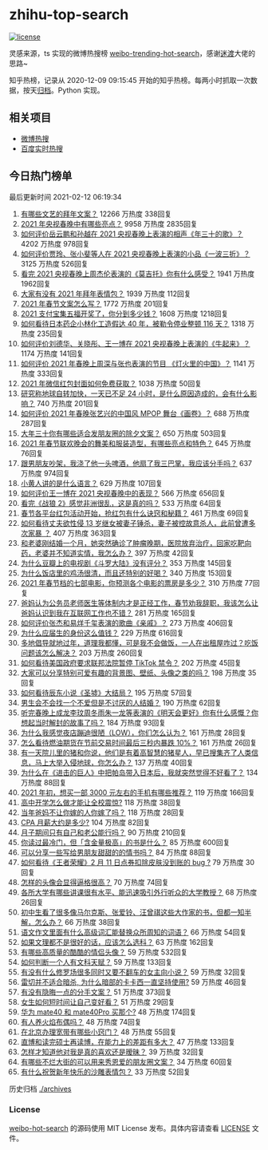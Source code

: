 # zhihu-top-search

[![license](https://img.shields.io/github/license/Arrackisarookie/zhihu-top-search)](https://github.com/Arrackisarookie/zhihu-top-search/blob/master/LICENSE)

灵感来源，ts 实现的微博热搜榜 [weibo-trending-hot-search](https://github.com/justjavac/weibo-trending-hot-search)，感谢[迷渡](https://github.com/justjavac)大佬的思路~

知乎热榜，记录从 2020-12-09 09:15:45 开始的知乎热榜。每两小时抓取一次数据，按天[归档](./archives)。Python 实现。

## 相关项目
+ [微博热搜](https://github.com/Arrackisarookie/weibo-hot-search)
+ [百度实时热搜](https://github.com/Arrackisarookie/baidu-hot-search)

## 今日热门榜单

<!-- Rank Begin -->

最后更新时间 2021-02-12 06:19:34

1. [有哪些文艺的拜年文案？](https://www.zhihu.com/question/442938241) 12266 万热度 338回复
1. [2021 年央视春晚中有哪些亮点？](https://www.zhihu.com/question/443967466) 9958 万热度 2835回复
1. [如何评价岳云鹏和孙越在 2021 央视春晚上表演的相声《年三十的歌》？](https://www.zhihu.com/question/443968904) 4202 万热度 978回复
1. [如何评价贾玲、张小斐等人在 2021 央视春晚上表演的小品《一波三折》？](https://www.zhihu.com/question/443971527) 3125 万热度 526回复
1. [看完 2021 央视春晚上周杰伦表演的《莫吉托》你有什么感受？](https://www.zhihu.com/question/444004125) 1941 万热度 1962回复
1. [大家有没有 2021 年拜年表情包？](https://www.zhihu.com/question/436758021) 1939 万热度 112回复
1. [2021 年春节文案怎么写？](https://www.zhihu.com/question/434616006) 1772 万热度 201回复
1. [2021 支付宝集五福开奖了，你分到多少钱？](https://www.zhihu.com/question/443980664) 1608 万热度 1218回复
1. [如何看待日本药企小林化工造假达 40 年，被勒令停业整顿 116 天？](https://www.zhihu.com/question/443935387) 1318 万热度 235回复
1. [如何评价刘德华、关晓彤、王一博在 2021 央视春晚上表演的《牛起来》？](https://www.zhihu.com/question/443970776) 1174 万热度 141回复
1. [如何评价 2021 年春晚上周深与张也表演的节目 《灯火里的中国》？](https://www.zhihu.com/question/443976619) 1141 万热度 333回复
1. [2021 年微信红包封面如何免费获取？](https://www.zhihu.com/question/441208207) 1038 万热度 50回复
1. [研究称地球自转加快，一天已不足 24 小时，是什么原因造成的，会有什么影响？](https://www.zhihu.com/question/443828984) 740 万热度 201回复
1. [如何评价 2021 年春晚张艺兴的中国风 MPOP 舞台《画卷》？](https://www.zhihu.com/question/443852598) 688 万热度 287回复
1. [大年三十你有哪些适合发朋友圈的除夕文案？](https://www.zhihu.com/question/441614349) 650 万热度 503回复
1. [2021 年春节联欢晚会的舞美和服装造型，有哪些亮点和特色？](https://www.zhihu.com/question/443967441) 645 万热度 76回复
1. [跟男朋友吵架，我浇了他一头啤酒，他扇了我三巴掌，我应该分手吗？](https://www.zhihu.com/question/443638273) 637 万热度 974回复
1. [小黄人讲的是什么语言？](https://www.zhihu.com/question/30830614) 629 万热度 107回复
1. [如何评价王一博在 2021 央视春晚中的表现？](https://www.zhihu.com/question/443970375) 566 万热度 656回复
1. [看完《战狼 2》感觉非洲很乱，这是真的吗？](https://www.zhihu.com/question/63368523) 533 万热度 64回复
1. [春节各平台红包活动开始，抢红包有什么诀窍和秘籍？](https://www.zhihu.com/question/443293907) 461 万热度 69回复
1. [如何看待丈夫欲性侵 13 岁继女被妻子锤杀，妻子被控故意杀人，此前曾遭多次家暴 ？](https://www.zhihu.com/question/436107280) 407 万热度 363回复
1. [和老婆刚结婚一个月，她突然确诊了肿瘤晚期，医院放弃治疗，回家吃靶向药，老婆并不知道实情，我怎么办？](https://www.zhihu.com/question/443414127) 397 万热度 42回复
1. [为什么豆瓣上的电视剧《斗罗大陆》没有评分？](https://www.zhihu.com/question/443596555) 353 万热度 145回复
1. [为什么饭店里的鸡汤很清，而且还特别的好喝？](https://www.zhihu.com/question/437783371) 340 万热度 153回复
1. [2021 年春节档的七部电影，你预测各个电影的票房是多少？](https://www.zhihu.com/question/439237440) 310 万热度 77回复
1. [爸妈认为公务员老师医生等体制内才是正经工作，春节劝我辞职，我该怎么让爸妈认识到我在互联网工作也不错？](https://www.zhihu.com/question/443810427) 281 万热度 165回复
1. [如何评价张杰和易烊千玺表演的歌曲《亲戚》？](https://www.zhihu.com/question/443980649) 273 万热度 406回复
1. [为什么应届生的身份这么值钱？](https://www.zhihu.com/question/296366864) 229 万热度 616回复
1. [多地倡导就地过年，道理我都懂，可是我不会做饭，一人在出租屋咋过？吃饭问题该怎么解决？](https://www.zhihu.com/question/438270911) 203 万热度 260回复
1. [如何看待美国政府要求联邦法院暂停 TikTok 禁令？](https://www.zhihu.com/question/443938977) 202 万热度 45回复
1. [大家可以分享特别可爱有趣的背景图、壁纸、头像之类的吗？](https://www.zhihu.com/question/442256307) 198 万热度 35回复
1. [如何看待辰东小说《圣墟》大结局？](https://www.zhihu.com/question/443876836) 195 万热度 57回复
1. [男生会不会找一个不爱但是不讨厌的人结婚？](https://www.zhihu.com/question/440976244) 190 万热度 62回复
1. [听完春晚上成龙李玟周冬雨朱一龙等表演的《明天会更好》你有什么感慨？你想起当时解封的故事了吗？](https://www.zhihu.com/question/443976527) 184 万热度 93回复
1. [为什么我感觉夜店蹦迪很陋（LOW），你们怎么认为？](https://www.zhihu.com/question/265577613) 161 万热度 28回复
1. [怎么看待燃油期货在节前交易时间最后三秒内暴跌 10%？](https://www.zhihu.com/question/443794871) 161 万热度 26回复
1. [有一天院儿里的猪和你说，他们是有着高智慧的猪星人，早已搜集齐了人类信息，马上大举入侵地球，你怎么办？](https://www.zhihu.com/question/443584192) 137 万热度 40回复
1. [为什么在《进击的巨人》中把帕岛带入日本后，我就突然觉得不好看了？](https://www.zhihu.com/question/442280742) 134 万热度 88回复
1. [2021 年初，想买一部 3000 元左右的手机有哪些推荐？](https://www.zhihu.com/question/437319390) 119 万热度 166回复
1. [高中开学怎么做才能让全校震惊?](https://www.zhihu.com/question/443563059) 118 万热度 38回复
1. [当年爸妈不让你嫁的人你嫁了吗？](https://www.zhihu.com/question/443594106) 118 万热度 28回复
1. [CPA 月薪大约是多少?](https://www.zhihu.com/question/411797031) 104 万热度 82回复
1. [月子期间只有自己和老公能行吗？](https://www.zhihu.com/question/441590859) 90 万热度 210回复
1. [你读过最冷门，但「含金量极高」的书是什么？](https://www.zhihu.com/question/438708854) 85 万热度 600回复
1. [可以分享一些写给男朋友甜甜的的情书吗？](https://www.zhihu.com/question/322998591) 84 万热度 88回复
1. [如何看待《王者荣耀》2 月 11 日点券扣除皮肤没到账的 bug ?](https://www.zhihu.com/question/443891371) 79 万热度 30回复
1. [怎样的头像会显得逼格很高？](https://www.zhihu.com/question/267112594) 70 万热度 74回复
1. [各所大学有哪些讲课很有水平、能迅速吸引外行听众的大学教授？](https://www.zhihu.com/question/438746253) 68 万热度 26回复
1. [初中生看了很多像马尔克斯、张爱铃、汪曾祺这些大作家的书，但都一知半解，怎么办？](https://www.zhihu.com/question/441428579) 66 万热度 38回复
1. [语文作文里面有什么高级词汇能替换众所周知的词语？](https://www.zhihu.com/question/318964543) 66 万热度 54回复
1. [如果文理都不是很好的话，应该怎么选科？](https://www.zhihu.com/question/439520786) 63 万热度 162回复
1. [有哪些高质量的酷酷的情侣头像？](https://www.zhihu.com/question/319491056) 59 万热度 532回复
1. [如何判断一个人有文科天赋？](https://www.zhihu.com/question/438266130) 59 万热度 133回复
1. [有没有什么修罗场很多同时又要不翻车的女主向小说？](https://www.zhihu.com/question/348722107) 59 万热度 32回复
1. [雷切并不适合暗杀, 为什么暗部的卡卡西一直坚持使用?](https://www.zhihu.com/question/438847701) 59 万热度 46回复
1. [有没有隐晦一点的分手文案？](https://www.zhihu.com/question/432396268) 51 万热度 373回复
1. [女生如何短时间让自己变好看？](https://www.zhihu.com/question/67035074) 51 万热度 29回复
1. [华为 mate40 和 mate40Pro 买那个?](https://www.zhihu.com/question/435586121) 48 万热度 174回复
1. [有人养火焰布偶吗？](https://www.zhihu.com/question/319359608) 48 万热度 74回复
1. [在北京办理宽带有哪些小窍门？](https://www.zhihu.com/question/443795553) 48 万热度 55回复
1. [直博和读完硕士再读博，在能力上的差距有多大？](https://www.zhihu.com/question/425860957) 47 万热度 133回复
1. [怎样才知道他对我是真的喜欢还是暧昧？](https://www.zhihu.com/question/443757401) 39 万热度 32回复
1. [有哪些不烂大街的可以用来秀恩爱的朋友圈文案？](https://www.zhihu.com/question/296683816) 34 万热度 60回复
1. [有什么祝贺新年快乐的沙雕表情包？](https://www.zhihu.com/question/311179637) 33 万热度 52回复
<!-- Rank End -->

历史归档 [./archives](./archives)

### License

[weibo-hot-search](https://github.com/Arrackisarookie/zhihu-top-search) 的源码使用 MIT License 发布。具体内容请查看 [LICENSE](./LICENSE) 文件。
